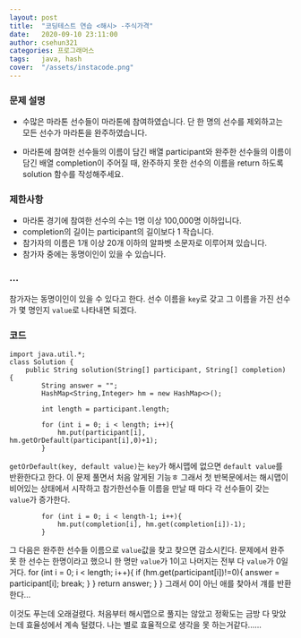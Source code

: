 ```yaml
---
layout: post
title:  "코딩테스트 연습 <해시> -주식가격"
date:   2020-09-10 23:11:00
author: csehun321
categories: 프로그래머스
tags:	java, hash
cover:  "/assets/instacode.png"
---
```

### 문제 설명

- 수많은 마라톤 선수들이 마라톤에 참여하였습니다. 단 한 명의 선수를 제외하고는 모든 선수가 마라톤을 완주하였습니다.

- 마라톤에 참여한 선수들의 이름이 담긴 배열 participant와 완주한 선수들의 이름이 담긴 배열 completion이 주어질 때, 완주하지 못한 선수의 이름을 return 하도록 solution 함수를 작성해주세요.

### 제한사항
- 마라톤 경기에 참여한 선수의 수는 1명 이상 100,000명 이하입니다.
- completion의 길이는 participant의 길이보다 1 작습니다.
- 참가자의 이름은 1개 이상 20개 이하의 알파벳 소문자로 이루어져 있습니다.
- 참가자 중에는 동명이인이 있을 수 있습니다.

### ...
 참가자는 동명이인이 있을 수 있다고 한다. 선수 이름을 `key`로 갖고 그 이름을 가진 선수가 몇 명인지 `value`로 나타내면 되겠다.

### 코드

    import java.util.*;
    class Solution {
        public String solution(String[] participant, String[] completion) {
            String answer = "";
            HashMap<String,Integer> hm = new HashMap<>();

            int length = participant.length;

            for (int i = 0; i < length; i++){
                hm.put(participant[i], hm.getOrDefault(participant[i],0)+1);
            }

`getOrDefault(key, default value)`는 `key`가 해시맵에 없으면 `default value`를 반환한다고 한다. 이 문제 풀면서 처음 알게된 기능ㅎ
그래서 첫 반복문에서는 해시맵이 비어있는 상태에서 시작하고 참가한선수들 이름을 만날 때 마다 각 선수들이 갖는 `value`가 증가한다.

            for (int i = 0; i < length-1; i++){
                hm.put(completion[i], hm.get(completion[i])-1);
            }
그 다음은 완주한 선수들 이름으로 `value`값을 찾고 찾으면 감소시킨다. 문제에서 완주 못 한 선수는 한명이라고 했으니
한 명만 `value`가 1이고 나머지는 전부 다 `value`가 0일거다.
            for (int i = 0; i < length; i++){
                if (hm.get(participant[i])!=0){
                    answer = participant[i];
                    break;
                }
            }
            return answer;
        }
    }
그래서 0이 아닌 애를 찾아서 걔를 반환한다...

이것도 푸는데 오래걸렸다. 처음부터 해시맵으로 풀지는 않았고 정확도는 금방 다 맞았는데 효율성에서 계속 털렸다.
나는 별로 효율적으로 생각을 못 하는거같다......
